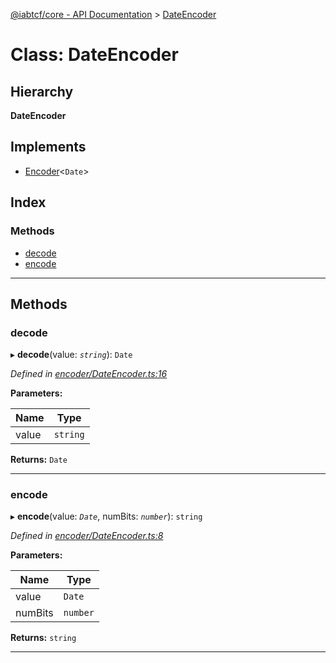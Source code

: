 [@iabtcf/core - API Documentation](../README.md) > [DateEncoder](../classes/dateencoder.md)

# Class: DateEncoder

## Hierarchy

**DateEncoder**

## Implements

* [Encoder](../interfaces/encoder.md)<`Date`>

## Index

### Methods

* [decode](dateencoder.md#decode)
* [encode](dateencoder.md#encode)

---

## Methods

<a id="decode"></a>

###  decode

▸ **decode**(value: *`string`*): `Date`

*Defined in [encoder/DateEncoder.ts:16](https://github.com/chrispaterson/iabtcf-es/blob/8981cba/modules/core/src/encoder/DateEncoder.ts#L16)*

**Parameters:**

| Name | Type |
| ------ | ------ |
| value | `string` |

**Returns:** `Date`

___
<a id="encode"></a>

###  encode

▸ **encode**(value: *`Date`*, numBits: *`number`*): `string`

*Defined in [encoder/DateEncoder.ts:8](https://github.com/chrispaterson/iabtcf-es/blob/8981cba/modules/core/src/encoder/DateEncoder.ts#L8)*

**Parameters:**

| Name | Type |
| ------ | ------ |
| value | `Date` |
| numBits | `number` |

**Returns:** `string`

___

